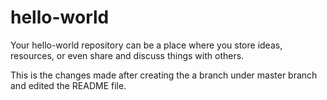 # hello-world
Your hello-world repository can be a place where you store ideas, resources, or even share and discuss things with others.

This is the changes made after creating the a branch under master branch and edited the README file.
